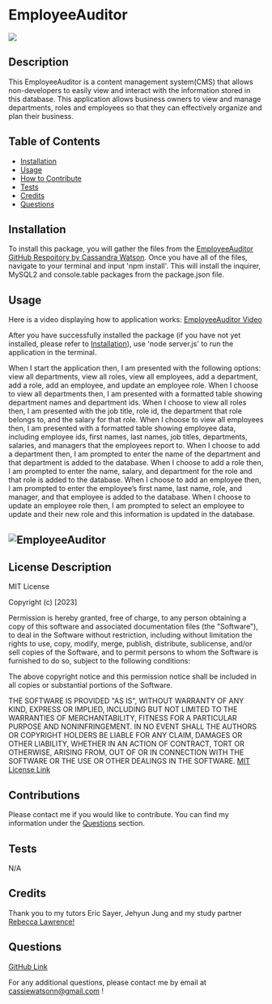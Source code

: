 # EmployeeAuditor

![](https://img.shields.io/badge/license-MIT-blue)
  

## Description

This EmployeeAuditor is a content management system(CMS) that allows non-developers to easily view and interact with the information stored in this database. This application allows business owners to view and manage departments, roles and employees so that they can effectively organize and plan their business. 

## Table of Contents 

- [Installation](#installation)
- [Usage](#usage)
- [How to Contribute](#contributions)
- [Tests](#tests)
- [Credits](#credits)
- [Questions](#questions)

## Installation 

To install this package, you will gather the files from the [EmployeeAuditor GitHub Respoitory by Cassandra Watson](https://github.com/cassiewatsonn/EmployeeAuditor). Once you have all of the files, navigate to your terminal and input 'npm install'. This will install the inquirer,  MySQL2 and console.table packages from the package.json file. 

## Usage 

Here is a video displaying how to application works: [EmployeeAuditor Video](https://)

After you have successfully installed the package (if you have not yet installed, please refer to [Installation](#installation)), use 'node server.js' to run the application in the terminal. 

When I start the application then, I am presented with the following options: view all departments, view all roles, view all employees, add a department, add a role, add an employee, and update an employee role. When I choose to view all departments then, I am presented with a formatted table showing department names and department ids. When I choose to view all roles then, I am presented with the job title, role id, the department that role belongs to, and the salary for that role. When I choose to view all employees then, I am presented with a formatted table showing employee data, including employee ids, first names, last names, job titles, departments, salaries, and managers that the employees report to. When I choose to add a department then, I am prompted to enter the name of the department and that department is added to the database. When I choose to add a role then, I am prompted to enter the name, salary, and department for the role and that role is added to the database. When I choose to add an employee then, I am prompted to enter the employee’s first name, last name, role, and manager, and that employee is added to the database. When I choose to update an employee role then, I am prompted to select an employee to update and their new role and this information is updated in the database. 


## ![EmployeeAuditor](./images/screenshot.png)


## License Description


MIT License

Copyright (c) [2023]
    
Permission is hereby granted, free of charge, to any person obtaining a copy
of this software and associated documentation files (the "Software"), to deal
in the Software without restriction, including without limitation the rights
to use, copy, modify, merge, publish, distribute, sublicense, and/or sell
copies of the Software, and to permit persons to whom the Software is
furnished to do so, subject to the following conditions:
    
The above copyright notice and this permission notice shall be included in all
copies or substantial portions of the Software.
    
THE SOFTWARE IS PROVIDED "AS IS", WITHOUT WARRANTY OF ANY KIND, EXPRESS OR
IMPLIED, INCLUDING BUT NOT LIMITED TO THE WARRANTIES OF MERCHANTABILITY,
FITNESS FOR A PARTICULAR PURPOSE AND NONINFRINGEMENT. IN NO EVENT SHALL THE
AUTHORS OR COPYRIGHT HOLDERS BE LIABLE FOR ANY CLAIM, DAMAGES OR OTHER
LIABILITY, WHETHER IN AN ACTION OF CONTRACT, TORT OR OTHERWISE, ARISING FROM,
OUT OF OR IN CONNECTION WITH THE SOFTWARE OR THE USE OR OTHER DEALINGS IN THE
SOFTWARE.
[MIT License Link](https://choosealicense.com/licenses/mit)

## Contributions

Please contact me if you would like to contribute. You can find my information under the [Questions](#questions) section. 

## Tests 

N/A

## Credits 

Thank you to my tutors Eric Sayer, Jehyun Jung and my study partner [Rebecca Lawrence!](https://github.com/rkml14)


## Questions 

[GitHub Link](https://github.com/cassiewatsonn)

For any additional questions, please contact me by email at cassiewatsonn@gmail.com !
